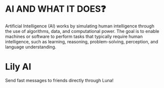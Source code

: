 # AI AND WHAT IT DOES❓
Artificial Intelligence (AI) works by simulating human intelligence through the use of algorithms, data, and computational power. The goal is to enable machines or software to perform tasks that typically require human intelligence, such as learning, reasoning, problem-solving, perception, and language understanding.

# Lily AI
Send fast messages to friends directly through Luna!
